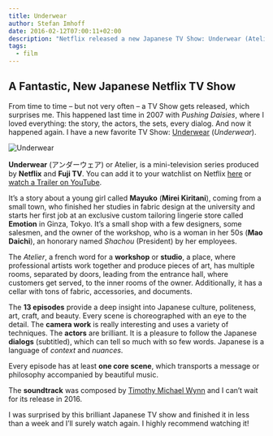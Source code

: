 ```yaml
---
title: Underwear
author: Stefan Imhoff
date: 2016-02-12T07:00:11+02:00
description: "Netflix released a new Japanese TV Show: Underwear (Atelier). I highly recommend this brilliant work about a young girl starting in an exclusive custom tailoring lingerie store in Toyko."
tags:
  - film
---
```


## A Fantastic, New Japanese Netflix TV Show

From time to time – but not very often – a TV Show gets released, which surprises me. This happened last time in 2007 with _Pushing Daisies_, where I loved everything: the story, the actors, the sets, every dialog. And now it happened again. I have a new favorite TV Show: [Underwear](http://www.imdb.com/title/tt4790548/) (_Underwear_).

![Underwear](/assets/images/posts/netflix-underwear.jpg)

**Underwear** (<span lang="ja">アンダーウェア</span>) or Atelier, is a mini-television series produced by **Netflix** and **Fuji TV**. You can add it to your watchlist on Netflix [here](https://www.netflix.com/title/80067618) or [watch a Trailer on YouTube](https://youtu.be/CSnj2J6aVmI).

It’s a story about a young girl called **Mayuko** (**Mirei Kiritani**), coming from a small town, who finished her studies in fabric design at the university and starts her first job at an exclusive custom tailoring lingerie store called **Emotion** in Ginza, Tokyo. It’s a small shop with a few designers, some salesmen, and the owner of the workshop, who is a woman in her 50s (**Mao Daichi**), an honorary named _Shachou_ (President) by her employees.

The _Atelier_, a french word for a **workshop** or **studio**, a place, where professional artists work together and produce pieces of art, has multiple rooms, separated by doors, leading from the entrance hall, where customers get served, to the inner rooms of the owner. Additionally, it has a cellar with tons of fabric, accessories, and documents.

The **13 episodes** provide a deep insight into Japanese culture, politeness, art, craft, and beauty. Every scene is choreographed with an eye to the detail. The **camera work** is really interesting and uses a variety of techniques. The **actors** are brilliant. It is a pleasure to follow the Japanese **dialogs** (subtitled), which can tell so much with so few words. Japanese is a language of _context_ and _nuances_.

Every episode has at least **one core scene**, which transports a message or philosophy accompanied by beautiful music.

The **soundtrack** was composed by [Timothy Michael Wynn](http://timwynn.net/) and I can’t wait for its release in 2016.

I was surprised by this brilliant Japanese TV show and finished it in less than a week and I’ll surely watch again. I highly recommend watching it!
